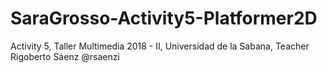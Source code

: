 # SaraGrosso-Activity5-Platformer2D
Activity 5, Taller Multimedia 2018 - II, Universidad de la Sabana, Teacher Rigoberto Sáenz @rsaenzi

